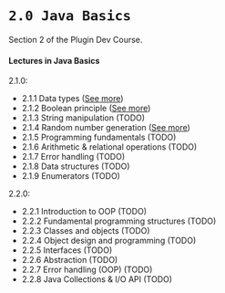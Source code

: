 # `2.0 Java Basics`
Section 2 of the Plugin Dev Course.

#### Lectures in Java Basics
2.1.0:
  - 2.1.1 Data types ([See more](data-types/README.md))
  - 2.1.2 Boolean principle ([See more](boolean-principle/README.md))
  - 2.1.3 String manipulation (TODO)
  - 2.1.4 Random number generation ([See more](random-number-generation/README.md))
  - 2.1.5 Programming fundamentals (TODO)
  - 2.1.6 Arithmetic & relational operations (TODO)
  - 2.1.7 Error handling (TODO)
  - 2.1.8 Data structures (TODO)
  - 2.1.9 Enumerators (TODO)

2.2.0:
  - 2.2.1 Introduction to OOP (TODO)
  - 2.2.2 Fundamental programming structures (TODO)
  - 2.2.3 Classes and objects (TODO)
  - 2.2.4 Object design and programming (TODO)
  - 2.2.5 Interfaces (TODO)
  - 2.2.6 Abstraction (TODO)
  - 2.2.7 Error handling (OOP) (TODO)
  - 2.2.8 Java Collections & I/O API (TODO)
